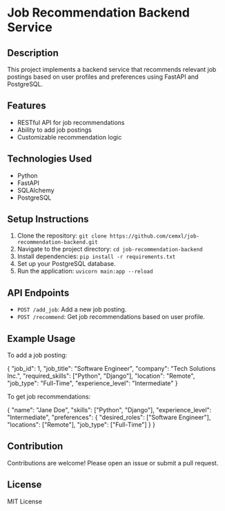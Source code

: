 # Job Recommendation Backend Service

## Description
This project implements a backend service that recommends relevant job postings based on user profiles and preferences using FastAPI and PostgreSQL.

## Features
- RESTful API for job recommendations
- Ability to add job postings
- Customizable recommendation logic

## Technologies Used
- Python
- FastAPI
- SQLAlchemy
- PostgreSQL

## Setup Instructions
1. Clone the repository: `git clone https://github.com/cemxl/job-recommendation-backend.git`
2. Navigate to the project directory: `cd job-recommendation-backend`
3. Install dependencies: `pip install -r requirements.txt`
4. Set up your PostgreSQL database.
5. Run the application: `uvicorn main:app --reload`

## API Endpoints
- `POST /add_job`: Add a new job posting.
- `POST /recommend`: Get job recommendations based on user profile.

## Example Usage
To add a job posting:

{
  "job_id": 1,
  "job_title": "Software Engineer",
  "company": "Tech Solutions Inc.",
  "required_skills": ["Python", "Django"],
  "location": "Remote",
  "job_type": "Full-Time",
  "experience_level": "Intermediate"
}

To get job recommendations:

{
  "name": "Jane Doe",
  "skills": ["Python", "Django"],
  "experience_level": "Intermediate",
  "preferences": {
    "desired_roles": ["Software Engineer"],
    "locations": ["Remote"],
    "job_type": ["Full-Time"]
  }
}

## Contribution
Contributions are welcome! Please open an issue or submit a pull request.

## License
MIT License
